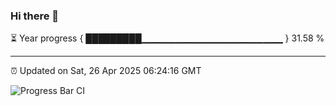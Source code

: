 ### Hi there 👋

⏳ Year progress { █████████▁▁▁▁▁▁▁▁▁▁▁▁▁▁▁▁▁▁▁▁▁ } 31.58 %

---

⏰ Updated on Sat, 26 Apr 2025 06:24:16 GMT

![Progress Bar CI](https://github.com/liununu/liununu/workflows/Progress%20Bar%20CI/badge.svg)
